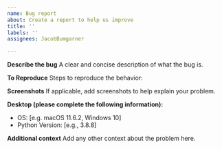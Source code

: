 ```yaml
---
name: Bug report
about: Create a report to help us improve
title: ''
labels: ''
assignees: JacobBumgarner

---
```


**Describe the bug**
A clear and concise description of what the bug is.

**To Reproduce**
Steps to reproduce the behavior:

**Screenshots**
If applicable, add screenshots to help explain your problem.

**Desktop (please complete the following information):**
 - OS: [e.g. macOS 11.6.2, Windows 10]
 - Python Version: [e.g., 3.8.8]

**Additional context**
Add any other context about the problem here.

